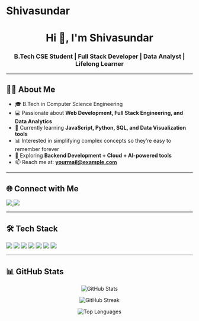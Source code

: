 # Shivasundar

<h1 align="center">Hi 👋, I'm Shivasundar</h1>
<h3 align="center">B.Tech CSE Student | Full Stack Developer | Data Analyst | Lifelong Learner</h3>

---

## 👨‍💻 About Me  

- 🎓 B.Tech in Computer Science Engineering  
- 💻 Passionate about **Web Development, Full Stack Engineering, and Data Analytics**  
- 🚀 Currently learning **JavaScript, Python, SQL, and Data Visualization tools**  
- 📊 Interested in simplifying complex concepts so they’re easy to remember forever  
- 🌱 Exploring **Backend Development + Cloud + AI-powered tools**  
- 📫 Reach me at: **yourmail@example.com**  

---

## 🌐 Connect with Me  
<p align="left">
  <a href="https://www.linkedin.com/in/3sundar/" target="blank">
    <img src="https://img.shields.io/badge/LinkedIn-blue?logo=linkedin&logoColor=white" />
  </a>
  <a href="shiva3sundar@gmail.com">
    <img src="https://img.shields.io/badge/Email-red?logo=gmail&logoColor=white" />
  </a>
</p>

---

## 🛠 Tech Stack  

<p align="left">  
  <img src="https://img.shields.io/badge/Python-3776AB?logo=python&logoColor=white" />
  <img src="https://img.shields.io/badge/HTML5-E34F26?logo=html5&logoColor=white" />
  <img src="https://img.shields.io/badge/CSS3-1572B6?logo=css3&logoColor=white" />
  <img src="https://img.shields.io/badge/JavaScript-F7DF1E?logo=javascript&logoColor=black" />
  <img src="https://img.shields.io/badge/SQL-4479A1?logo=postgresql&logoColor=white" />
  <img src="https://img.shields.io/badge/Git-F05032?logo=git&logoColor=white" />
  <img src="https://img.shields.io/badge/VS Code-007ACC?logo=visual-studio-code&logoColor=white" />
</p>

---

## 📊 GitHub Stats  

<p align="center">
  <img src="https://github-readme-stats.vercel.app/api?username=Shivasundar12&show_icons=true&theme=radical" alt="GitHub Stats" />  
</p>  

<p align="center">
  <img src="https://github-readme-streak-stats.herokuapp.com/?user=Shivasundar12&theme=radical" alt="GitHub Streak" />  
</p>  

<p align="center">
  <img src="https://github-readme-stats.vercel.app/api/top-langs/?username=Shivasundar12&layout=compact&theme=radical" alt="Top Languages" />  
</p>
